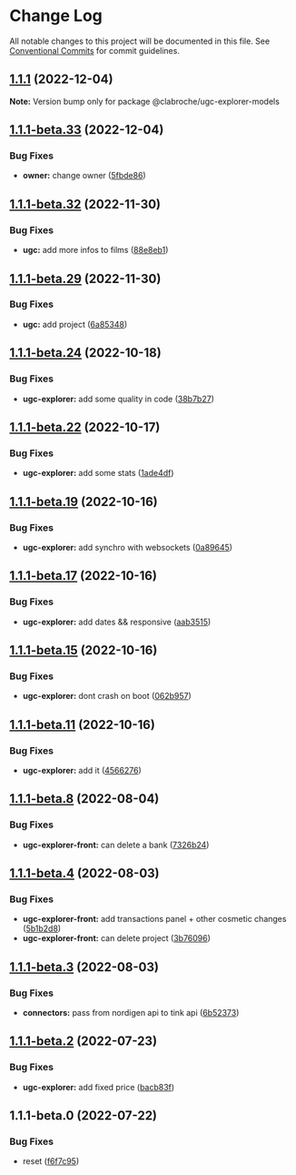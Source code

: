 # Change Log

All notable changes to this project will be documented in this file.
See [Conventional Commits](https://conventionalcommits.org) for commit guidelines.

## [1.1.1](https://github.com/clabroche/monorepo/compare/v1.1.1-beta.34...v1.1.1) (2022-12-04)

**Note:** Version bump only for package @clabroche/ugc-explorer-models

## [1.1.1-beta.33](https://github.com/clabroche/monorepo/compare/v1.1.1-beta.32...v1.1.1-beta.33) (2022-12-04)

### Bug Fixes

* **owner:** change owner ([5fbde86](https://github.com/clabroche/monorepo/commit/5fbde863734787839cd409734ae5871dc5e1772f))

## [1.1.1-beta.32](https://github.com/clabroche/monorepo/compare/v1.1.1-beta.31...v1.1.1-beta.32) (2022-11-30)

### Bug Fixes

* **ugc:** add more infos to films ([88e8eb1](https://github.com/clabroche/monorepo/commit/88e8eb136a133d8fc8380ecae436b99f92eff8bf))

## [1.1.1-beta.29](https://github.com/clabroche/monorepo/compare/v1.1.1-beta.28...v1.1.1-beta.29) (2022-11-30)

### Bug Fixes

* **ugc:** add project ([6a85348](https://github.com/clabroche/monorepo/commit/6a8534809d28432ec9914c823fcc6bd5ed7fc128))

## [1.1.1-beta.24](https://github.com/clabroche/monorepo/compare/v1.1.1-beta.23...v1.1.1-beta.24) (2022-10-18)

### Bug Fixes

* **ugc-explorer:** add some quality in code ([38b7b27](https://github.com/clabroche/monorepo/commit/38b7b2728ab62342d442941e685aaf46999d3841))

## [1.1.1-beta.22](https://github.com/clabroche/monorepo/compare/v1.1.1-beta.21...v1.1.1-beta.22) (2022-10-17)

### Bug Fixes

* **ugc-explorer:** add some stats ([1ade4df](https://github.com/clabroche/monorepo/commit/1ade4dfbb7989d178e873f5f7496ae7cb70e3c0e))

## [1.1.1-beta.19](https://github.com/clabroche/monorepo/compare/v1.1.1-beta.18...v1.1.1-beta.19) (2022-10-16)

### Bug Fixes

* **ugc-explorer:** add synchro with websockets ([0a89645](https://github.com/clabroche/monorepo/commit/0a89645a812375ea8601eae3a57e26bb1ec2a4fc))

## [1.1.1-beta.17](https://github.com/clabroche/monorepo/compare/v1.1.1-beta.16...v1.1.1-beta.17) (2022-10-16)

### Bug Fixes

* **ugc-explorer:** add dates &&  responsive ([aab3515](https://github.com/clabroche/monorepo/commit/aab3515f817cd3a24b8ffa529787dfe916647e28))

## [1.1.1-beta.15](https://github.com/clabroche/monorepo/compare/v1.1.1-beta.14...v1.1.1-beta.15) (2022-10-16)

### Bug Fixes

* **ugc-explorer:** dont crash on boot ([062b957](https://github.com/clabroche/monorepo/commit/062b9575e7de7a6340ac4303d514ca6f4ca90363))

## [1.1.1-beta.11](https://github.com/clabroche/monorepo/compare/v1.1.1-beta.10...v1.1.1-beta.11) (2022-10-16)

### Bug Fixes

* **ugc-explorer:** add it ([4566276](https://github.com/clabroche/monorepo/commit/45662766b3fe3e12930ecb73d97d27424eb701b2))

## [1.1.1-beta.8](https://github.com/clabroche/monorepo/compare/v1.1.1-beta.7...v1.1.1-beta.8) (2022-08-04)

### Bug Fixes

* **ugc-explorer-front:** can delete a bank ([7326b24](https://github.com/clabroche/monorepo/commit/7326b246444964fd200a66feb335cb2423fa8ea8))

## [1.1.1-beta.4](https://github.com/clabroche/monorepo/compare/v1.1.1-beta.3...v1.1.1-beta.4) (2022-08-03)

### Bug Fixes

* **ugc-explorer-front:** add transactions panel + other cosmetic changes ([5b1b2d8](https://github.com/clabroche/monorepo/commit/5b1b2d8eec7e66840dbb70d097526c5090d7a2fb))
* **ugc-explorer-front:** can delete project ([3b76096](https://github.com/clabroche/monorepo/commit/3b7609683db10bb5a86b778f229190391061a702))

## [1.1.1-beta.3](https://github.com/clabroche/monorepo/compare/v1.1.1-beta.2...v1.1.1-beta.3) (2022-08-03)

### Bug Fixes

* **connectors:** pass from nordigen api to tink api ([6b52373](https://github.com/clabroche/monorepo/commit/6b52373a9d8a0358828db9f52e92d0263d71ed86))

## [1.1.1-beta.2](https://github.com/clabroche/monorepo/compare/v1.1.1-beta.1...v1.1.1-beta.2) (2022-07-23)

### Bug Fixes

* **ugc-explorer:** add fixed price ([bacb83f](https://github.com/clabroche/monorepo/commit/bacb83f4031aa264b9219c7247542bd76534e560))

## 1.1.1-beta.0 (2022-07-22)

### Bug Fixes

* reset ([f6f7c95](https://github.com/clabroche/monorepo/commit/f6f7c951528ccd69d917a951f496ef8a308183c8))
